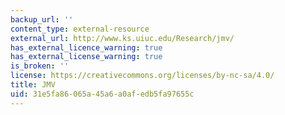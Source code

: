 ```yaml
---
backup_url: ''
content_type: external-resource
external_url: http://www.ks.uiuc.edu/Research/jmv/
has_external_licence_warning: true
has_external_license_warning: true
is_broken: ''
license: https://creativecommons.org/licenses/by-nc-sa/4.0/
title: JMV
uid: 31e5fa86-065a-45a6-a0af-edb5fa97655c
---
```

